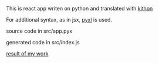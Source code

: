 This is react app writen on python and translated with [kithon](https://github.com/alploskov/kithon)

For additional syntax, as in jsx, [pyxl](https://github.com/gvanrossum/pyxl3) is used.

source code in src/app.pyx

generated code in src/index.js

[result of my work](https://alploskov.github.io/python-react-todo-app/)

